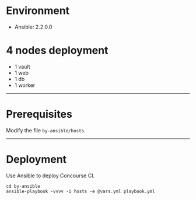 # Environment

* Ansible: 2.2.0.0

# 4 nodes deployment

* 1 vault
* 1 web
* 1 db
* 1 worker

---

# Prerequisites

Modify the file `by-ansible/hosts`.

---

# Deployment

Use Ansible to deploy Concourse CI.

```
cd by-ansible
ansible-playbook -vvvv -i hosts -e @vars.yml playbook.yml 
```
